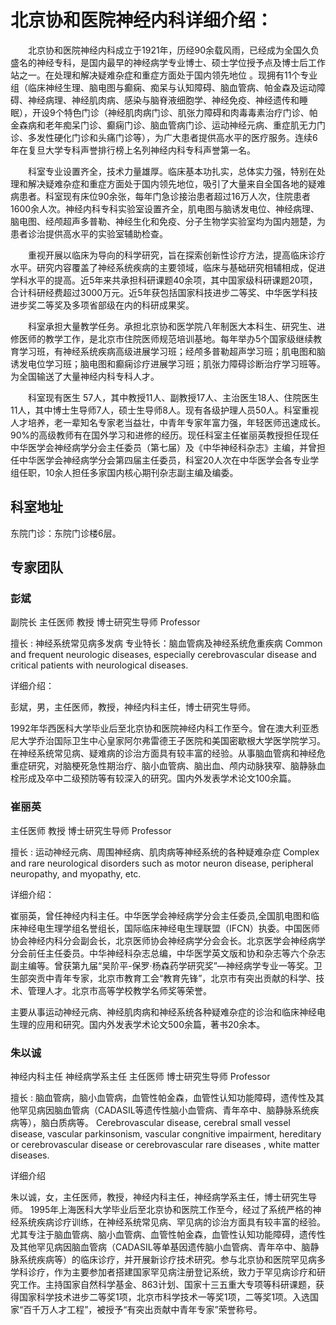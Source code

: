 # 北京协和医院神经内科详细介绍：

　　北京协和医院神经内科成立于1921年，历经90余载风雨，已经成为全国久负盛名的神经专科，是国内最早的神经病学专业博士、硕士学位授予点及博士后工作站之一。在处理和解决疑难杂症和重症方面处于国内领先地位 。现拥有11个专业组（临床神经生理、脑电图与癫痫、痴呆与认知障碍、脑血管病、帕金森及运动障碍、神经病理、神经肌肉病、感染与脑脊液细胞学、神经免疫、神经遗传和睡眠），开设9个特色门诊（神经肌肉病门诊、肌张力障碍和肉毒毒素治疗门诊、帕金森病和老年痴呆门诊、癫痫门诊、脑血管病门诊、运动神经元病、重症肌无力门诊、多发性硬化门诊和头痛门诊等），为广大患者提供高水平的医疗服务。连续6年在复旦大学专科声誉排行榜上名列神经内科专科声誉第一名。

　　科室专业设置齐全，技术力量雄厚。临床基本功扎实，总体实力强，特别在处理和解决疑难杂症和重症方面处于国内领先地位，吸引了大量来自全国各地的疑难病患者。科室现有床位90余张，每年门急诊接治患者超过16万人次，住院患者1600余人次。神经内科专科实验室设置齐全，肌电图与脑诱发电位、神经病理、脑电图、经颅超声多普勒、神经生化和免疫、分子生物学实验室均为国内翘楚，为患者诊治提供高水平的实验室辅助检查。

　　重视开展以临床为导向的科学研究，旨在探索创新性诊疗方法，提高临床诊疗水平。研究内容覆盖了神经系统疾病的主要领域，临床与基础研究相辅相成，促进学科水平的提高。近5年来共承担科研课题40余项，其中国家级科研课题20项，合计科研经费超过3000万元。近5年获包括国家科技进步二等奖、中华医学科技进步奖二等奖及多项省部级在内的科研成果奖。 

　　科室承担大量教学任务。承担北京协和医学院八年制医大本科生、研究生、进修医师的教学工作，是北京市住院医师规范培训基地。每年举办5个国家级继续教育学习班，有神经系统疾病高级进展学习班；经颅多普勒超声学习班；肌电图和脑诱发电位学习班；脑电图和癫痫诊疗进展学习班；肌张力障碍诊断治疗学习班等。为全国输送了大量神经内科专科人才。

　　科室现有医生 57人，其中教授11人、副教授17人、主治医生18人、住院医生11人，其中博士生导师7人，硕士生导师8人。现有各级护理人员50人。科室重视人才培养，老一辈知名专家老当益壮，中青年专家年富力强，年轻医师迅速成长。90%的高级教师有在国外学习和进修的经历。现任科室主任崔丽英教授担任现任中华医学会神经病学分会主任委员（第七届）及《中华神经科杂志》主编，并曾担任中华医学会神经病学分会第四届主任委员，科室20人次在中华医学会各专业学组任职，10余人担任多家国内核心期刊杂志副主编及编委。



## 科室地址

东院门诊：东院门诊楼6层。



## 专家团队

### 彭斌

副院长 主任医师 教授 博士研究生导师 Professor

擅长 : 神经系统常见病多发病 专业特长：脑血管病及神经系统危重疾病 Common and frequent neurologic diseases, especially cerebrovascular disease and critical patients with neurological diseases.

详细介绍：

彭斌，男，主任医师，教授，神经内科主任，博士研究生导师。

1992年华西医科大学毕业后至北京协和医院神经内科工作至今。曾在澳大利亚悉尼大学乔治国际卫生中心皇家阿尔弗雷德王子医院和美国密歇根大学医学院学习。在神经系统常见病、疑难病的诊治方面具有较丰富的经验。从事脑血管病和神经危重症研究，对脑梗死急性期治疗、脑小血管病、脑出血、颅内动脉狭窄、脑静脉血栓形成及卒中二级预防等有较深入的研究。国内外发表学术论文100余篇。



### 崔丽英

主任医师 教授 博士研究生导师 Professor

擅长 : 运动神经元病、周围神经病、肌肉病等神经系统的各种疑难杂症 Complex and rare neurological disorders such as motor neuron disease, peripheral neuropathy, and myopathy, etc.

详细介绍：

崔丽英，曾任神经内科主任。中华医学会神经病学分会主任委员,全国肌电图和临床神经电生理学组名誉组长，国际临床神经电生理联盟（IFCN）执委。中国医师协会神经内科分会副会长，北京医师协会神经病学分会会长。北京医学会神经病学分会前任主任委员。中华神经科杂志总编，中华医学英文版和协和杂志等六个杂志副主编等。曾获第九届“吴阶平-保罗·杨森药学研究奖”—神经病学专业一等奖。卫生部突贡中青年专家，北京市教育工会“教育先锋”，北京市有突出贡献的科学、技术、管理人才。北京市高等学校教学名师奖等荣誉。

主要从事运动神经元病、神经肌肉病和神经系统各种疑难杂症的诊治和临床神经电生理的应用和研究。国内外发表学术论文500余篇，著书20余本。



### 朱以诚

神经内科主任 神经病学系主任 主任医师 博士研究生导师 Professor

擅长 : 脑血管病，脑小血管病，血管性帕金森，血管性认知功能障碍，遗传性及其他罕见病因脑血管病（CADASIL等遗传性脑小血管病、青年卒中、脑静脉系统疾病等），脑白质病等。 Cerebrovascular disease, cerebral small vessel disease, vascular parkinsonism, vascular congnitive impairment, hereditary or cerebrovascular disease or cerebrovascular rare diseases , white matter diseases.

详细介绍

朱以诚，女，主任医师，教授，神经内科主任，神经病学系主任，博士研究生导师。
  1995年上海医科大学毕业后至北京协和医院工作至今，经过了系统严格的神经系统疾病诊疗训练，在神经系统常见病、罕见病的诊治方面具有较丰富的经验。尤其专注于脑血管病、脑小血管病、血管性帕金森，血管性认知功能障碍，遗传性及其他罕见病因脑血管病（CADASIL等单基因遗传脑小血管病、青年卒中、脑静脉系统疾病等）的临床诊疗，并开展新诊疗技术研究。参与北京协和医院罕见病多学科诊疗，作为主要参加者搭建国家罕见病注册登记系统，致力于罕见病诊疗和研究工作。主持国家自然科学基金、863计划、国家十三五重大专项等科研课题，获得国家科学技术进步二等奖1项，北京市科学技术一等奖1项，二等奖1项。入选国家“百千万人才工程”，被授予“有突出贡献中青年专家”荣誉称号。

